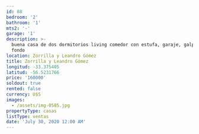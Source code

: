 ```yaml
---
id: 88
bedroom: '2'
bathroom: '1'
mts2: '-'
garage: '1'
description: >-
  buena casa de dos dormitorios living comedor con estufa, garaje, galpón y gran
  fondo
location: Zorrilla y Leandro Gómez
title: Zorrilla y Leandro Gómez
longitud: -33.375405
latitud: -56.5231766
price: '160000'
soldout: true
rented: false
currency: U$S
images:
  - /assets/img-0585.jpg
propertyType: casas
listType: ventas
date: 'July 30, 2020 12:00 AM'
---
```


